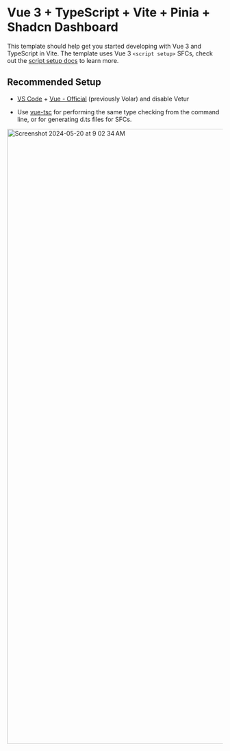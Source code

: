# Vue 3 + TypeScript + Vite + Pinia + Shadcn Dashboard

This template should help get you started developing with Vue 3 and TypeScript in Vite. The template uses Vue 3 `<script setup>` SFCs, check out the [script setup docs](https://v3.vuejs.org/api/sfc-script-setup.html#sfc-script-setup) to learn more.

## Recommended Setup

- [VS Code](https://code.visualstudio.com/) + [Vue - Official](https://marketplace.visualstudio.com/items?itemName=Vue.volar) (previously Volar) and disable Vetur

- Use [vue-tsc](https://github.com/vuejs/language-tools/tree/master/packages/tsc) for performing the same type checking from the command line, or for generating d.ts files for SFCs.

<img width="1437" alt="Screenshot 2024-05-20 at 9 02 34 AM" src="https://github.com/apptagonsystems/vue3-pinia-shadcn-starter-dashboard/assets/78740266/7adb1bd3-70ba-41e8-a76c-5229fe39ca7c">
